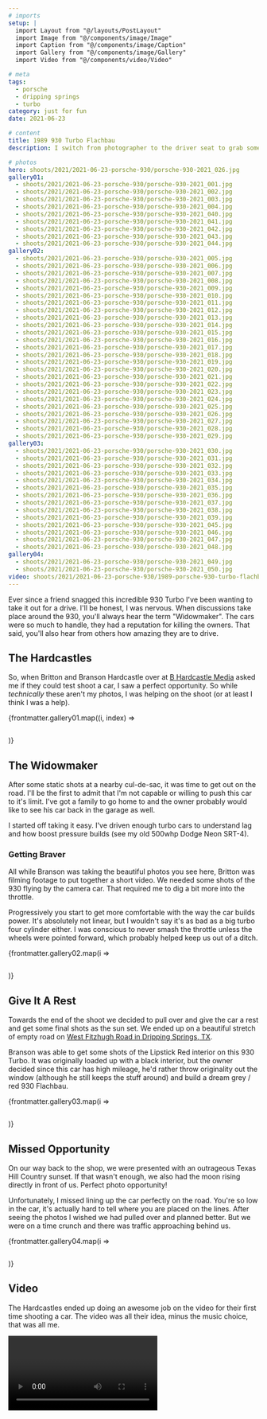 ```yaml
---
# imports
setup: |
  import Layout from "@/layouts/PostLayout"
  import Image from "@/components/image/Image"
  import Caption from "@/components/image/Caption"
  import Gallery from "@/components/image/Gallery"
  import Video from "@/components/video/Video"

# meta
tags:
  - porsche
  - dripping springs
  - turbo
category: just for fun
date: 2021-06-23

# content
title: 1989 930 Turbo Flachbau
description: I switch from photographer to the driver seat to grab some rolling shots of a Porsche 930 Turbo.

# photos
hero: shoots/2021/2021-06-23-porsche-930/porsche-930-2021_026.jpg
gallery01:
  - shoots/2021/2021-06-23-porsche-930/porsche-930-2021_001.jpg
  - shoots/2021/2021-06-23-porsche-930/porsche-930-2021_002.jpg
  - shoots/2021/2021-06-23-porsche-930/porsche-930-2021_003.jpg
  - shoots/2021/2021-06-23-porsche-930/porsche-930-2021_004.jpg
  - shoots/2021/2021-06-23-porsche-930/porsche-930-2021_040.jpg
  - shoots/2021/2021-06-23-porsche-930/porsche-930-2021_041.jpg
  - shoots/2021/2021-06-23-porsche-930/porsche-930-2021_042.jpg
  - shoots/2021/2021-06-23-porsche-930/porsche-930-2021_043.jpg
  - shoots/2021/2021-06-23-porsche-930/porsche-930-2021_044.jpg
gallery02:
  - shoots/2021/2021-06-23-porsche-930/porsche-930-2021_005.jpg
  - shoots/2021/2021-06-23-porsche-930/porsche-930-2021_006.jpg
  - shoots/2021/2021-06-23-porsche-930/porsche-930-2021_007.jpg
  - shoots/2021/2021-06-23-porsche-930/porsche-930-2021_008.jpg
  - shoots/2021/2021-06-23-porsche-930/porsche-930-2021_009.jpg
  - shoots/2021/2021-06-23-porsche-930/porsche-930-2021_010.jpg
  - shoots/2021/2021-06-23-porsche-930/porsche-930-2021_011.jpg
  - shoots/2021/2021-06-23-porsche-930/porsche-930-2021_012.jpg
  - shoots/2021/2021-06-23-porsche-930/porsche-930-2021_013.jpg
  - shoots/2021/2021-06-23-porsche-930/porsche-930-2021_014.jpg
  - shoots/2021/2021-06-23-porsche-930/porsche-930-2021_015.jpg
  - shoots/2021/2021-06-23-porsche-930/porsche-930-2021_016.jpg
  - shoots/2021/2021-06-23-porsche-930/porsche-930-2021_017.jpg
  - shoots/2021/2021-06-23-porsche-930/porsche-930-2021_018.jpg
  - shoots/2021/2021-06-23-porsche-930/porsche-930-2021_019.jpg
  - shoots/2021/2021-06-23-porsche-930/porsche-930-2021_020.jpg
  - shoots/2021/2021-06-23-porsche-930/porsche-930-2021_021.jpg
  - shoots/2021/2021-06-23-porsche-930/porsche-930-2021_022.jpg
  - shoots/2021/2021-06-23-porsche-930/porsche-930-2021_023.jpg
  - shoots/2021/2021-06-23-porsche-930/porsche-930-2021_024.jpg
  - shoots/2021/2021-06-23-porsche-930/porsche-930-2021_025.jpg
  - shoots/2021/2021-06-23-porsche-930/porsche-930-2021_026.jpg
  - shoots/2021/2021-06-23-porsche-930/porsche-930-2021_027.jpg
  - shoots/2021/2021-06-23-porsche-930/porsche-930-2021_028.jpg
  - shoots/2021/2021-06-23-porsche-930/porsche-930-2021_029.jpg
gallery03:
  - shoots/2021/2021-06-23-porsche-930/porsche-930-2021_030.jpg
  - shoots/2021/2021-06-23-porsche-930/porsche-930-2021_031.jpg
  - shoots/2021/2021-06-23-porsche-930/porsche-930-2021_032.jpg
  - shoots/2021/2021-06-23-porsche-930/porsche-930-2021_033.jpg
  - shoots/2021/2021-06-23-porsche-930/porsche-930-2021_034.jpg
  - shoots/2021/2021-06-23-porsche-930/porsche-930-2021_035.jpg
  - shoots/2021/2021-06-23-porsche-930/porsche-930-2021_036.jpg
  - shoots/2021/2021-06-23-porsche-930/porsche-930-2021_037.jpg
  - shoots/2021/2021-06-23-porsche-930/porsche-930-2021_038.jpg
  - shoots/2021/2021-06-23-porsche-930/porsche-930-2021_039.jpg
  - shoots/2021/2021-06-23-porsche-930/porsche-930-2021_045.jpg
  - shoots/2021/2021-06-23-porsche-930/porsche-930-2021_046.jpg
  - shoots/2021/2021-06-23-porsche-930/porsche-930-2021_047.jpg
  - shoots/2021/2021-06-23-porsche-930/porsche-930-2021_048.jpg
gallery04:
  - shoots/2021/2021-06-23-porsche-930/porsche-930-2021_049.jpg
  - shoots/2021/2021-06-23-porsche-930/porsche-930-2021_050.jpg
video: shoots/2021/2021-06-23-porsche-930/1989-porsche-930-turbo-flachbau.mp4
---
```


Ever since a friend snagged this incredible 930 Turbo I've been wanting to take it out for a drive. I'll be honest, I was nervous. When discussions take place around the 930, you'll always hear the term "Widowmaker". The cars were so much to handle, they had a reputation for killing the owners. That said, you'll also hear from others how amazing they are to drive.

## The Hardcastles

So, when Britton and Branson Hardcastle over at [B Hardcastle Media](https://www.bhardcastle.com/) asked me if they could test shoot a car, I saw a perfect opportunity. So while *technically* these aren't my photos, I was helping on the shoot (or at least I think I was a help).

<div class="gallery">
    {frontmatter.gallery01.map((i, index) =>
        <Gallery file={i}>
            <figure>
                <picture>
                    <Image file={i} />
                </picture>
                <Caption file={i} showMeta={true} />
            </figure>
        </Gallery>
    )}
</div>

## The Widowmaker

After some static shots at a nearby cul-de-sac, it was time to get out on the road. I'll be the first to admit that I'm not capable or willing to push this car to it's limit. I've got a family to go home to and the owner probably would like to see his car back in the garage as well.

I started off taking it easy. I've driven enough turbo cars to understand lag and how boost pressure builds (see my old 500whp Dodge Neon SRT-4). 

### Getting Braver

All while Branson was taking the beautiful photos you see here, Britton was filming footage to put together a short video. We needed some shots of the 930 flying by the camera car. That required me to dig a bit more into the throttle.

Progressively you start to get more comfortable with the way the car builds power. It's absolutely not linear, but I wouldn't say it's as bad as a big turbo four cylinder either. I was conscious to never smash the throttle unless the wheels were pointed forward, which probably helped keep us out of a ditch.

<div class="gallery">
    {frontmatter.gallery02.map(i =>
        <Gallery file={i}>
            <figure>
                <picture>
                    <Image file={i} />
                </picture>
                <Caption file={i} showMeta={true} />
            </figure>
        </Gallery>
    )}
</div>

## Give It A Rest

Towards the end of the shoot we decided to pull over and give the car a rest and get some final shots as the sun set. We ended up on a beautiful stretch of empty road on [West Fitzhugh Road in Dripping Springs, TX](https://goo.gl/maps/tA78JHiVg4dXSwHp8).

Branson was able to get some shots of the Lipstick Red interior on this 930 Turbo. It was originally loaded up with a black interior, but the owner decided since this car has high mileage, he'd rather throw originality out the window (although he still keeps the stuff around) and build a dream grey / red 930 Flachbau.

<div class="gallery">
    {frontmatter.gallery03.map(i =>
        <Gallery file={i}>
            <figure>
                <picture>
                    <Image file={i} />
                </picture>
            </figure>
        </Gallery>
    )}
</div>

## Missed Opportunity
On our way back to the shop, we were presented with an outrageous Texas Hill Country sunset. If that wasn't enough, we also had the moon rising directly in front of us. Perfect photo opportunity!

Unfortunately, I missed lining up the car perfectly on the road. You're so low in the car, it's actually hard to tell where you are placed on the lines. After seeing the photos I wished we had pulled over and planned better. But we were on a time crunch and there was traffic approaching behind us.

<div class="gallery">
    {frontmatter.gallery04.map(i =>
        <Gallery file={i}>
            <figure>
                <picture>
                    <Image file={i} />
                </picture>
            </figure>
        </Gallery>
    )}
</div>

## Video
The Hardcastles ended up doing an awesome job on the video for their first time shooting a car. The video was all their idea, minus the music choice, that was all me.

<Video file={frontmatter.video} />

## Conclusion
I've had plenty of opportunities to drive 60's and 70's air cooled Porsches. I really do enjoy them. As good as they are, this car is just perfection. I love the styling, the widebody and the drama of the turbo flat-6.